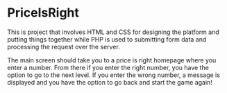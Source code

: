 # PriceIsRight

This is project that involves HTML and CSS for designing the platform and putting things together while PHP is used to submitting form data and processing the request over the server. 

The main screen should take you to a price is right homepage where you enter a number.
From there if you enter the right number, you have the option to go to the next level.
If you enter the wrong number, a message is displayed and you have the option to go back and start the game again!
